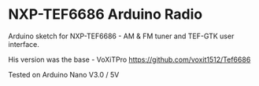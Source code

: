 # NXP-TEF6686 Arduino Radio

Arduino sketch for NXP-TEF6686 - AM & FM tuner and TEF-GTK user interface.

His version was the base - VoXiTPro https://github.com/voxit1512/Tef6686

Tested on Arduino Nano V3.0 / 5V
